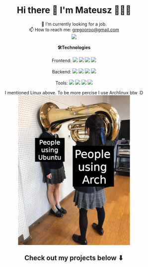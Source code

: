 <h1 align="center">
Hi there 👋 I'm Mateusz 👨🏻‍💻
</h1>

<p align="center">
🔭 I’m currently looking for a job.<br>
📫 How to reach me: <a href="mailto:gregooroo@gmail.com">gregooroo@gmail.com</a><br>
<a href="https://stackoverflow.com/users/8442026/gregooroo"><img src="https://img.shields.io/badge/My Stack_Overflow Profile-FE7A16?style=for-the-badge&logo=stack-overflow&logoColor=white"></a>
</p>

<p align='center'>
<strong>🛠️Technologies</strong><br><br>
  Frontend: 
  <img src="https://img.shields.io/badge/JavaScript-F7DF1E?style=for-the-badge&logo=javascript&logoColor=black" />
  <img src="https://img.shields.io/badge/HTML5-E34F26?style=for-the-badge&logo=html5&logoColor=white" />
  <img src="https://img.shields.io/badge/CSS3-1572B6?style=for-the-badge&logo=css3&logoColor=white" />
  <img src="https://img.shields.io/badge/React-20232A?style=for-the-badge&logo=react&logoColor=61DAFB" />
  <br><br>
  Backend: <img src="https://img.shields.io/badge/TypeScript-007ACC?style=for-the-badge&logo=typescript&logoColor=white" />
  <img src="https://img.shields.io/badge/Node.js-43853D?style=for-the-badge&logo=node.js&logoColor=white" />
  <img src="https://img.shields.io/badge/MongoDB-4EA94B?style=for-the-badge&logo=mongodb&logoColor=white" />
  <img src="https://img.shields.io/badge/redis-CC0000.svg?&style=for-the-badge&logo=redis&logoColor=white" />
  <br><br>
  Tools:
  <img src="https://img.shields.io/badge/Git-F05032?style=for-the-badge&logo=git&logoColor=white" />
  <img src="https://img.shields.io/badge/Docker-2CA5E0?style=for-the-badge&logo=docker&logoColor=white" />
  <img src="https://img.shields.io/badge/Webpack-blue?style=for-the-badge&logo=Webpack&logoColor=white" />
  <img src="https://img.shields.io/badge/Linux-FCC624?style=for-the-badge&logo=linux&logoColor=black" />
</p>

<p align="center">
I mentioned Linux above. To be more percise I use Archlinux btw :D<br>
<img align="center" src="./arch.png" alt="arch-btw">

</p>

<h2 align="center">Check out my projects below ⬇</h2>

<!-- [![ReadMe Card](https://github-readme-stats.vercel.app/api/pin/?username=gregooroo&repo=dictionary-api)](https://github.com/gregooroo/dictionary-api) -->
